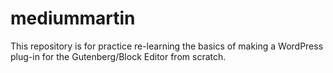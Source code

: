 # mediummartin

This repository is for practice re-learning the basics of making a WordPress plug-in for the Gutenberg/Block Editor from scratch.
